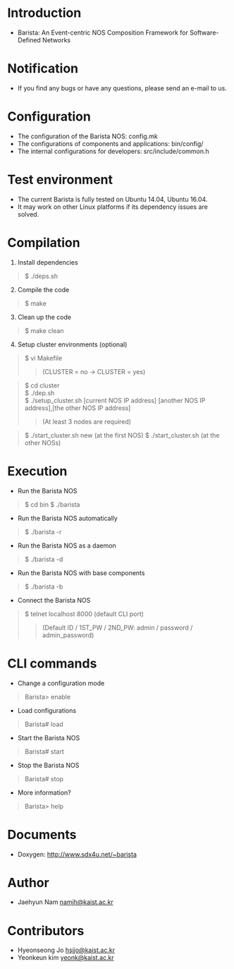 # Introduction
- Barista: An Event-centric NOS Composition Framework for Software-Defined Networks

# Notification
- If you find any bugs or have any questions, please send an e-mail to us.

# Configuration
- The configuration of the Barista NOS: config.mk
- The configurations of components and applications: bin/config/
- The internal configurations for developers: src/include/common.h

# Test environment
- The current Barista is fully tested on Ubuntu 14.04, Ubuntu 16.04.
- It may work on other Linux platforms if its dependency issues are solved.

# Compilation
1. Install dependencies
> $ ./deps.sh

2. Compile the code
> $ make

3. Clean up the code
> $ make clean

4. Setup cluster environments (optional)
> $ vi Makefile
> > (CLUSTER = no -> CLUSTER = yes)

> $ cd cluster  
> $ ./dep.sh  
> $ ./setup_cluster.sh [current NOS IP address] [another NOS IP address],[the other NOS IP address]
> > (At least 3 nodes are required)

> $ ./start_cluster.sh new (at the first NOS)
> $ ./start_cluster.sh (at the other NOSs)

# Execution
- Run the Barista NOS
> $ cd bin
> $ ./barista

- Run the Barista NOS automatically
> $ ./barista -r

- Run the Barista NOS as a daemon
> $ ./barista -d

- Run the Barista NOS with base components
> $ ./barista -b

- Connect the Barista NOS
> $ telnet localhost 8000 (default CLI port)
> > (Default ID / 1ST_PW / 2ND_PW: admin / password / admin_password)  

# CLI commands
- Change a configuration mode
> Barista> enable
- Load configurations
> Barista# load
- Start the Barista NOS
> Barista# start
- Stop the Barista NOS
> Barista# stop
- More information?
> Barista> help

# Documents
- Doxygen: http://www.sdx4u.net/~barista

# Author
- Jaehyun Nam <namjh@kaist.ac.kr>

# Contributors
- Hyeonseong Jo <hsjjo@kaist.ac.kr>
- Yeonkeun kim <yeonk@kaist.ac.kr>
